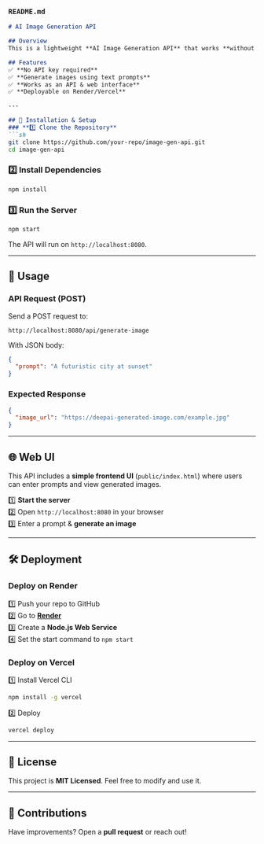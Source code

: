 

### **`README.md`**
```md
# AI Image Generation API

## Overview
This is a lightweight **AI Image Generation API** that works **without requiring an API key**. It uses **DeepAI’s free AI model** to generate images based on user prompts.

## Features
✅ **No API key required**  
✅ **Generate images using text prompts**  
✅ **Works as an API & web interface**  
✅ **Deployable on Render/Vercel**

---

## 🔧 Installation & Setup
### **1️⃣ Clone the Repository**
```sh
git clone https://github.com/your-repo/image-gen-api.git
cd image-gen-api
```

### **2️⃣ Install Dependencies**
```sh
npm install
```

### **3️⃣ Run the Server**
```sh
npm start
```
The API will run on `http://localhost:8080`.

---

## 🚀 Usage
### **API Request (POST)**
Send a POST request to:
```
http://localhost:8080/api/generate-image
```
With JSON body:
```json
{
  "prompt": "A futuristic city at sunset"
}
```

### **Expected Response**
```json
{
  "image_url": "https://deepai-generated-image.com/example.jpg"
}
```

---

## 🌐 Web UI
This API includes a **simple frontend UI** (`public/index.html`) where users can enter prompts and view generated images.

1️⃣ **Start the server**  
2️⃣ Open `http://localhost:8080` in your browser  
3️⃣ Enter a prompt & **generate an image**  

---

## 🛠 Deployment
### **Deploy on Render**
1️⃣ Push your repo to GitHub  
2️⃣ Go to **[Render](https://render.com/)**  
3️⃣ Create a **Node.js Web Service**  
4️⃣ Set the start command to `npm start`

### **Deploy on Vercel**
1️⃣ Install Vercel CLI
```sh
npm install -g vercel
```
2️⃣ Deploy
```sh
vercel deploy
```

---

## 📜 License
This project is **MIT Licensed**. Feel free to modify and use it.

---

## 🙌 Contributions
Have improvements? Open a **pull request** or reach out!



